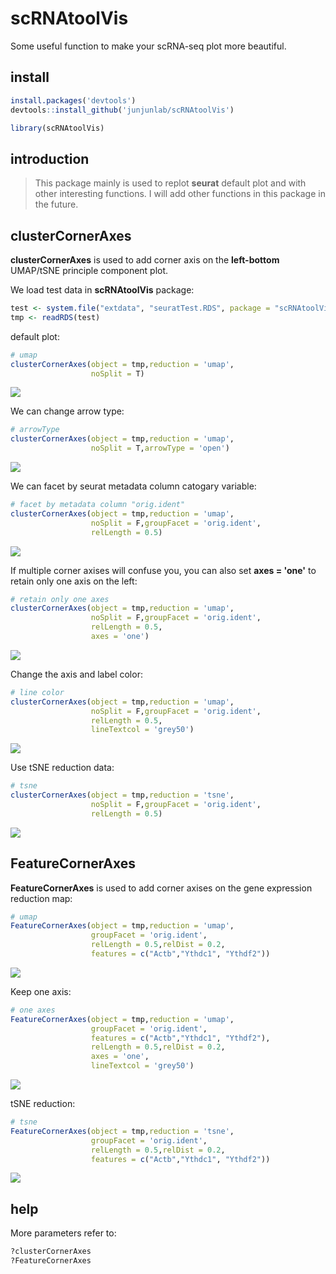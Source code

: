 # scRNAtoolVis
 Some useful function to make your scRNA-seq plot more beautiful.
 
 ## install

```R
install.packages('devtools')
devtools::install_github('junjunlab/scRNAtoolVis')

library(scRNAtoolVis)
```

## introduction

> This package mainly is used to replot **seurat** default plot and with other interesting functions. I will add other functions in this package in the future.

## clusterCornerAxes

**clusterCornerAxes** is used to add corner axis on the **left-bottom** UMAP/tSNE principle component plot.

We load test data in **scRNAtoolVis** package:

```R
test <- system.file("extdata", "seuratTest.RDS", package = "scRNAtoolVis")
tmp <- readRDS(test)
```

default plot:

```R
# umap
clusterCornerAxes(object = tmp,reduction = 'umap',
                  noSplit = T)
```

![](https://files.mdnice.com/user/15573/f78954bf-11f6-4a9d-9f45-ce33a58d3e62.png)

We can change arrow type:

```R
# arrowType
clusterCornerAxes(object = tmp,reduction = 'umap',
                  noSplit = T,arrowType = 'open')
```

![](https://files.mdnice.com/user/15573/724a0c5b-742c-468d-be95-2408e4ad5ddf.png)

We can facet by seurat metadata column catogary variable:

```R
# facet by metadata column "orig.ident"
clusterCornerAxes(object = tmp,reduction = 'umap',
                  noSplit = F,groupFacet = 'orig.ident',
                  relLength = 0.5)
```

![](https://files.mdnice.com/user/15573/9289639b-d13d-4036-93ce-0041561dd117.png)

If multiple corner axises will confuse you, you can also set **axes = 'one'** to retain only one axis on the left:

```R
# retain only one axes
clusterCornerAxes(object = tmp,reduction = 'umap',
                  noSplit = F,groupFacet = 'orig.ident',
                  relLength = 0.5,
                  axes = 'one')
```

![](https://files.mdnice.com/user/15573/87b6cdd2-5372-47f1-826b-ca5b752fc7f0.png)

Change the axis and label color:

```R
# line color
clusterCornerAxes(object = tmp,reduction = 'umap',
                  noSplit = F,groupFacet = 'orig.ident',
                  relLength = 0.5,
                  lineTextcol = 'grey50')
```

![](https://files.mdnice.com/user/15573/c2708702-23c0-4590-97c1-cf008ba09afd.png)

Use tSNE reduction data:

```R
# tsne
clusterCornerAxes(object = tmp,reduction = 'tsne',
                  noSplit = F,groupFacet = 'orig.ident',
                  relLength = 0.5)
```

![](https://files.mdnice.com/user/15573/bd1ceafb-ac51-4f8f-b27a-5c544e0952ab.png)

## FeatureCornerAxes

**FeatureCornerAxes** is used to add corner axises on the gene expression reduction map:

```R
# umap
FeatureCornerAxes(object = tmp,reduction = 'umap',
                  groupFacet = 'orig.ident',
                  relLength = 0.5,relDist = 0.2,
                  features = c("Actb","Ythdc1", "Ythdf2"))
```

![](https://files.mdnice.com/user/15573/0a33ee17-8fdc-4ddc-93cb-638c29aa53b7.png)

Keep one axis:

```R
# one axes
FeatureCornerAxes(object = tmp,reduction = 'umap',
                  groupFacet = 'orig.ident',
                  features = c("Actb","Ythdc1", "Ythdf2"),
                  relLength = 0.5,relDist = 0.2,
                  axes = 'one',
                  lineTextcol = 'grey50')
```

![](https://files.mdnice.com/user/15573/c384b247-9f31-4210-acfb-c11b0bade32e.png)

tSNE reduction:

```R
# tsne
FeatureCornerAxes(object = tmp,reduction = 'tsne',
                  groupFacet = 'orig.ident',
                  relLength = 0.5,relDist = 0.2,
                  features = c("Actb","Ythdc1", "Ythdf2"))
```

![](https://files.mdnice.com/user/15573/ec1c34c8-26b2-412b-b7b2-9c222e122865.png)

## help

More parameters refer to:

```R
?clusterCornerAxes
?FeatureCornerAxes
```

